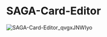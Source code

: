 # SAGA-Card-Editor
![SAGA-Card-Editor_qvgxJNWIyo](https://github.com/wreathe-unreal/SAGA-Card-Editor/assets/110839486/374952a8-45ef-484d-9ebe-b2bb9913966e)

